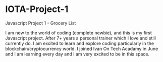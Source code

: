 # IOTA-Project-1
Javascript Project 1 - Grocery List

I am new to the world of coding (complete newbie), and this is my first Javascript project.  After 7+ years a personal trainer which I love and still currently do. I am excited to learn and explore coding particularly in the blockchain/cryptocurrency world.  I joined Ivan On Tech Acadamy in June and I am learning every day and I am very excited to be in this space.
